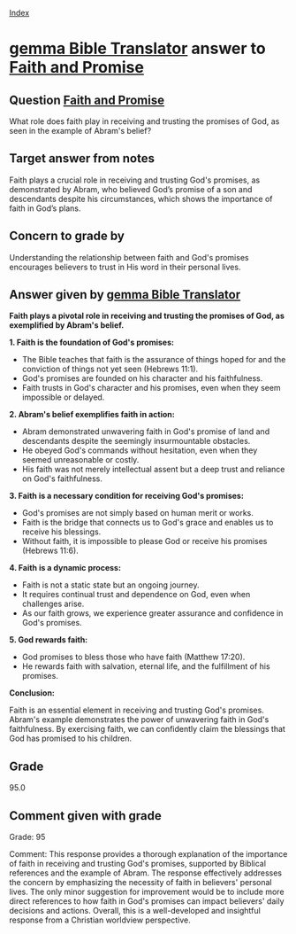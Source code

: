 
[Index](../../index.md)
# [gemma Bible Translator](../../answering_models/gemma_Bible_Translator.md) answer to [Faith and Promise](../../questions/Faith_and_Promise.md)

## Question [Faith and Promise](../../questions/Faith_and_Promise.md)
What role does faith play in receiving and trusting the promises of God, as seen in the example of Abram's belief?

## Target answer from notes
Faith plays a crucial role in receiving and trusting God's promises, as demonstrated by Abram, who believed God’s promise of a son and descendants despite his circumstances, which shows the importance of faith in God’s plans.

## Concern to grade by
Understanding the relationship between faith and God's promises encourages believers to trust in His word in their personal lives.

## Answer given by [gemma Bible Translator](../../answering_models/gemma_Bible_Translator.md)
**Faith plays a pivotal role in receiving and trusting the promises of God, as exemplified by Abram's belief.**

**1. Faith is the foundation of God's promises:**

- The Bible teaches that faith is the assurance of things hoped for and the conviction of things not yet seen (Hebrews 11:1).
- God's promises are founded on his character and his faithfulness.
- Faith trusts in God's character and his promises, even when they seem impossible or delayed.

**2. Abram's belief exemplifies faith in action:**

- Abram demonstrated unwavering faith in God's promise of land and descendants despite the seemingly insurmountable obstacles.
- He obeyed God's commands without hesitation, even when they seemed unreasonable or costly.
- His faith was not merely intellectual assent but a deep trust and reliance on God's faithfulness.

**3. Faith is a necessary condition for receiving God's promises:**

- God's promises are not simply based on human merit or works.
- Faith is the bridge that connects us to God's grace and enables us to receive his blessings.
- Without faith, it is impossible to please God or receive his promises (Hebrews 11:6).

**4. Faith is a dynamic process:**

- Faith is not a static state but an ongoing journey.
- It requires continual trust and dependence on God, even when challenges arise.
- As our faith grows, we experience greater assurance and confidence in God's promises.

**5. God rewards faith:**

- God promises to bless those who have faith (Matthew 17:20).
- He rewards faith with salvation, eternal life, and the fulfillment of his promises.

**Conclusion:**

Faith is an essential element in receiving and trusting God's promises. Abram's example demonstrates the power of unwavering faith in God's faithfulness. By exercising faith, we can confidently claim the blessings that God has promised to his children.

## Grade
95.0

## Comment given with grade
Grade: 95

Comment: This response provides a thorough explanation of the importance of faith in receiving and trusting God's promises, supported by Biblical references and the example of Abram. The response effectively addresses the concern by emphasizing the necessity of faith in believers' personal lives. The only minor suggestion for improvement would be to include more direct references to how faith in God's promises can impact believers' daily decisions and actions. Overall, this is a well-developed and insightful response from a Christian worldview perspective.
